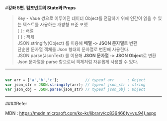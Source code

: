 #**강좌 5편. 컴포넌트의 State와 Props**
> Key - Vaue 쌍으로 이루어진 데이터 Object를 전달하기 위해 인간이 읽을 수 있는 텍스트를 사용하는 개방형 표준 포맷<br>
> [ ] : 배열<br>
> { } : 객체<br>
> JSON.stringify(Object) 를 이용해 <b>배열 -> JSON 문자열</b>로 변환<br>
> 단순한 문자열 객체를 Json 형태의 문자열로 변환해 사용한다.
> JSON.parse(JsonText)   를 이용해 <b>JSON 문자열 -> JSON Object</b>로 변환<br>
> Json 문자열을 parse 함으로써 객체처럼 자유롭게 사용할 수 있다.
---

```javascript

var arr = ['a','b','c'];            // typeof arr      : Object
var json_str = JSON.stringify(arr); // typeof json_str : string
var json_obj = JSON.parse(json_str) // typeof json_obj : Object

```

---

####Refer

MDN : https://msdn.microsoft.com/ko-kr/library/cc836466(v=vs.94).aspx
